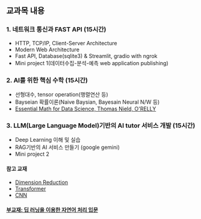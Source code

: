 ## 교과목 내용
### 1. 네트워크 통신과 FAST API (15시간)
- HTTP, TCP/IP, Client-Server Architecture
- Modern Web Architecture
- Fast API, Database(sqlite3) & Streamlit, gradio with ngrok
- Mini project 1(데이터수집-분석-예측 web application publishing)
### 2. AI를 위한 핵심 수학 (15시간)
- 선형대수, tensor operation(행렬연산 등)
- Bayseian 확률이론(Naive Baysian, Bayesain Neural N/W 등)
- [Essential Math for Data Science, Thomas Nield, O'RELLY](http://103.203.175.90:81/fdScript/RootOfEBooks/E%20Book%20collection%20-%202024%20-%20F/CSE%20%20IT%20AIDS%20ML/Essential_Math_for_Data_Science_Take_Control_of_Your_Data_with_Fundamental.pdf)
### 3. LLM(Large Language Model)기반의 AI tutor 서비스 개발 (15시간)
- Deep Learning 이해 및 실습
- RAG기반의 AI 서비스 만들기 (google gemini)
- Mini project 2
#### 참고 교재
- [Dimension Reduction](https://dimensionality-reduction-293e465c2a3443e8941b016d.vercel.app/)
- [Transformer](https://poloclub.github.io/transformer-explainer/)
- [CNN](https://poloclub.github.io/cnn-explainer/)

#### [부교재: 딥 러닝을 이용한 자연어 처리 입문](https://wikidocs.net/book/2155)
